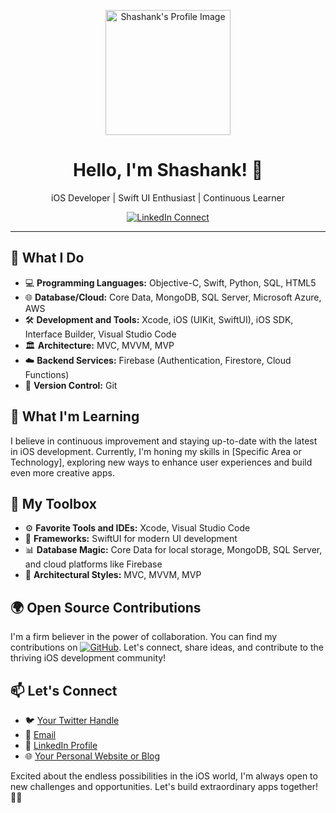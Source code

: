 <p align="center">
  <img src="https://media.giphy.com/media/xut6S3obZCtSFDYymd/giphy.gif" alt="Shashank's Profile Image" width="200"/>
</p>

<h1 align="center">Hello, I'm Shashank! 👋</h1>

<p align="center">iOS Developer | Swift UI Enthusiast | Continuous Learner</p>

<p align="center">
  
  </a>
  <a href="www.linkedin.com/in/shashank-bejjanki-87765b292">
    <img src="https://img.shields.io/badge/LinkedIn-Connect-blue" alt="LinkedIn Connect">
  </a>
</p>

---

## 🚀 What I Do

- 💻 **Programming Languages:** Objective-C, Swift, Python, SQL, HTML5
- 🌐 **Database/Cloud:** Core Data, MongoDB, SQL Server, Microsoft Azure, AWS 
- 🛠️ **Development and Tools:** Xcode, iOS (UIKit, SwiftUI), iOS SDK, Interface Builder, Visual Studio Code
- 🏛️ **Architecture:** MVC, MVVM, MVP
- ☁️ **Backend Services:** Firebase (Authentication, Firestore, Cloud Functions)
- 🔄 **Version Control:** Git

## 🌱 What I'm Learning

I believe in continuous improvement and staying up-to-date with the latest in iOS development. Currently, I'm honing my skills in [Specific Area or Technology], exploring new ways to enhance user experiences and build even more creative apps.

## 🔧 My Toolbox

- ⚙️ **Favorite Tools and IDEs:** Xcode, Visual Studio Code
- 🚀 **Frameworks:** SwiftUI for modern UI development
- 📊 **Database Magic:** Core Data for local storage, MongoDB, SQL Server, and cloud platforms like Firebase
- 🧠 **Architectural Styles:** MVC, MVVM, MVP

## 🌍 Open Source Contributions

I'm a firm believer in the power of collaboration. You can find my contributions on [![GitHub](https://img.shields.io/github/followers/yourusername?label=Follow&style=social)](https://github.com/yourusername). Let's connect, share ideas, and contribute to the thriving iOS development community!

## 📫 Let's Connect

- 🐦 [Your Twitter Handle](https://twitter.com/yourtwitterhandle)
- 📧 [Email](mailto:shashank.bejj1241@gmail.com)
- 💼 [LinkedIn Profile](https://www.linkedin.com/in/yourlinkedinprofile)
- 🌐 [Your Personal Website or Blog](https://www.yourwebsite.com)

Excited about the endless possibilities in the iOS world, I'm always open to new challenges and opportunities. Let's build extraordinary apps together! 📱✨
